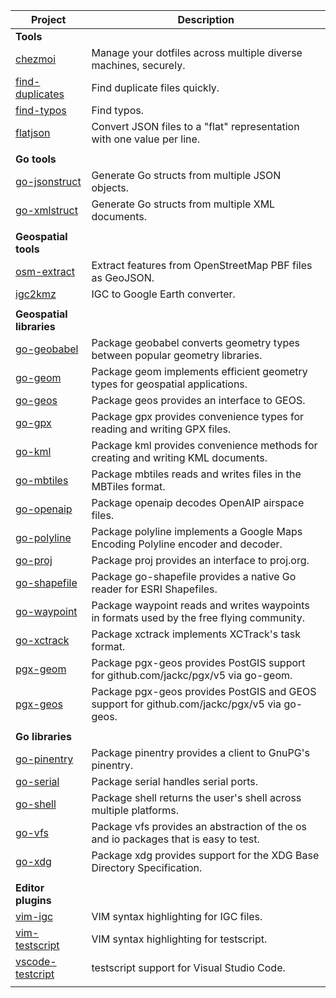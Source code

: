 | Project | Description |
| --- | --- |
| **Tools** | |
| [chezmoi](https://github.com/twpayne/chezmoi) | Manage your dotfiles across multiple diverse machines, securely. |
| [find-duplicates](https://github.com/twpayne/find-duplicates) | Find duplicate files quickly. |
| [find-typos](https://github.com/twpayne/find-typos) | Find typos. |
| [flatjson](https://github.com/twpayne/flatjson) | Convert JSON files to a "flat" representation with one value per line. |
| | |
| **Go tools** | |
| [go-jsonstruct](https://github.com/twpayne/go-jsonstruct) | Generate Go structs from multiple JSON objects. |
| [go-xmlstruct](https://github.com/twpayne/go-xmlstruct) | Generate Go structs from multiple XML documents. |
| | |
| **Geospatial tools** | |
| [osm-extract](https://github.com/twpayne/osm-extract) | Extract features from OpenStreetMap PBF files as GeoJSON. |
| [igc2kmz](https://github.com/twpayne/igc2kmz) | IGC to Google Earth converter. |
| | |
| **Geospatial libraries** | |
| [go-geobabel](https://github.com/twpayne/go-geobabel) | Package geobabel converts geometry types between popular geometry libraries. |
| [go-geom](https://github.com/twpayne/go-geom) | Package geom implements efficient geometry types for geospatial applications. |
| [go-geos](https://github.com/twpayne/go-geos) | Package geos provides an interface to GEOS. |
| [go-gpx](https://github.com/twpayne/go-gpx) | Package gpx provides convenience types for reading and writing GPX files. |
| [go-kml](https://github.com/twpayne/go-kml) | Package kml provides convenience methods for creating and writing KML documents. |
| [go-mbtiles](https://github.com/twpayne/go-mbtiles) | Package mbtiles reads and writes files in the MBTiles format. |
| [go-openaip](https://github.com/twpayne/go-openaip) | Package openaip decodes OpenAIP airspace files. |
| [go-polyline](https://github.com/twpayne/go-polyline) | Package polyline implements a Google Maps Encoding Polyline encoder and decoder. |
| [go-proj](https://github.com/twpayne/go-proj) | Package proj provides an interface to proj.org. |
| [go-shapefile](https://github.com/twpayne/go-shapefile) | Package go-shapefile provides a native Go reader for ESRI Shapefiles. |
| [go-waypoint](https://github.com/twpayne/go-waypoint) | Package waypoint reads and writes waypoints in formats used by the free flying community. |
| [go-xctrack](https://github.com/twpayne/go-xctrack) | Package xctrack implements XCTrack's task format. |
| [pgx-geom](https://github.com/twpayne/pgx-geom) | Package pgx-geos provides PostGIS support for github.com/jackc/pgx/v5 via go-geom. |
| [pgx-geos](https://github.com/twpayne/pgx-geos) | Package pgx-geos provides PostGIS and GEOS support for github.com/jackc/pgx/v5 via go-geos. |
| | |
| **Go libraries** | |
| [go-pinentry](https://github.com/twpayne/go-pinentry) | Package pinentry provides a client to GnuPG's pinentry. |
| [go-serial](https://github.com/twpayne/go-serial) | Package serial handles serial ports. |
| [go-shell](https://github.com/twpayne/go-shell) | Package shell returns the user's shell across multiple platforms. |
| [go-vfs](https://github.com/twpayne/go-vfs) | Package vfs provides an abstraction of the os and io packages that is easy to test. |
| [go-xdg](https://github.com/twpayne/go-xdg) | Package xdg provides support for the XDG Base Directory Specification. |
| | |
| **Editor plugins** | |
| [vim-igc](https://github.com/twpayne/vim-igc) | VIM syntax highlighting for IGC files. |
| [vim-testscript](https://github.com/twpayne/vim-testscript) | VIM syntax highlighting for testscript. |
| [vscode-testcript](https://github.com/twpayne/vscode-testscript) | testscript support for Visual Studio Code. |
| | |

